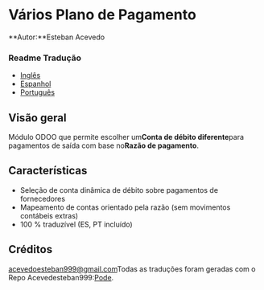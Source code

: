 # Vários Plano de Pagamento

**Autor:**Esteban Acevedo

### Readme Tradução

-   [Inglês](README.md)
-   [Espanhol](README.es.md)
-   [Português](README.pt.md)

## Visão geral

Módulo ODOO que permite escolher um**Conta de débito diferente**para pagamentos de saída com base no**Razão de pagamento**.

## Características

-   Seleção de conta dinâmica de débito sobre pagamentos de fornecedores
-   Mapeamento de contas orientado pela razão (sem movimentos contábeis extras)
-   100 % traduzível (ES, PT incluído)

## Créditos

[acevedoesteban999@gmail.com](mailto:acevedoesteban999@gmail.com)Todas as traduções foram geradas com o Repo Acevedesteban999:[Pode](https://github.com/acevedoesteban999/PoTranslator).
